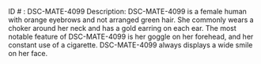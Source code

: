 ID # : DSC-MATE-4099
Description: DSC-MATE-4099 is a female human with orange eyebrows and not arranged green hair. She commonly wears a choker around her neck and has a gold earring on each ear. The most notable feature of DSC-MATE-4099 is her goggle on her forehead, and her constant use of a cigarette. DSC-MATE-4099 always displays a wide smile on her face.